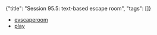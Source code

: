 {"title": "Session 95.5: text-based escape room", "tags": []}
* [evscaperoom](https://griatch.itch.io/evscaperoom)
* [play](https://demo.evennia.com/webclient/])

